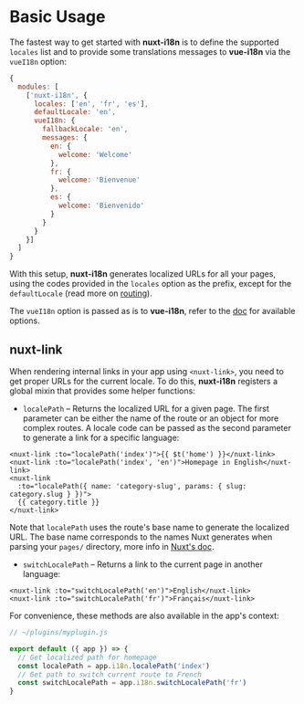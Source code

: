 # Basic Usage

The fastest way to get started with **nuxt-i18n** is to define the supported `locales` list and to provide some translations messages to **vue-i18n** via the `vueI18n` option:

```js
{
  modules: [
    ['nuxt-i18n', {
      locales: ['en', 'fr', 'es'],
      defaultLocale: 'en',
      vueI18n: {
        fallbackLocale: 'en',
        messages: {
          en: {
            welcome: 'Welcome'
          },
          fr: {
            welcome: 'Bienvenue'
          },
          es: {
            welcome: 'Bienvenido'
          }
        }
      }
    }]
  ]
}
```

With this setup, **nuxt-i18n** generates localized URLs for all your pages, using the codes provided in the `locales` option as the prefix, except for the `defaultLocale` (read more on [routing](/routing.md)).

The `vueI18n` option is passed as is to **vue-i18n**, refer to the [doc](https://kazupon.github.io/vue-i18n/) for available options.

## nuxt-link

When rendering internal links in your app using `<nuxt-link>`, you need to get proper URLs for the current locale. To do this, **nuxt-i18n** registers a global mixin that provides some helper functions:

* `localePath` – Returns the localized URL for a given page. The first parameter can be either the name of the route or an object for more complex routes. A locale code can be passed as the second parameter to generate a link for a specific language:

```vue
<nuxt-link :to="localePath('index')">{{ $t('home') }}</nuxt-link>
<nuxt-link :to="localePath('index', 'en')">Homepage in English</nuxt-link>
<nuxt-link
  :to="localePath({ name: 'category-slug', params: { slug: category.slug } })">
  {{ category.title }}
</nuxt-link>
```

Note that `localePath` uses the route's base name to generate the localized URL. The base name corresponds to the names Nuxt generates when parsing your `pages/` directory, more info in [Nuxt's doc](https://nuxtjs.org/guide/routing).

* `switchLocalePath` – Returns a link to the current page in another language:

```vue
<nuxt-link :to="switchLocalePath('en')">English</nuxt-link>
<nuxt-link :to="switchLocalePath('fr')">Français</nuxt-link>
```

For convenience, these methods are also available in the app's context:

```js
// ~/plugins/myplugin.js

export default ({ app }) => {
  // Get localized path for homepage
  const localePath = app.i18n.localePath('index')
  // Get path to switch current route to French
  const switchLocalePath = app.i18n.switchLocalePath('fr')
}
```
